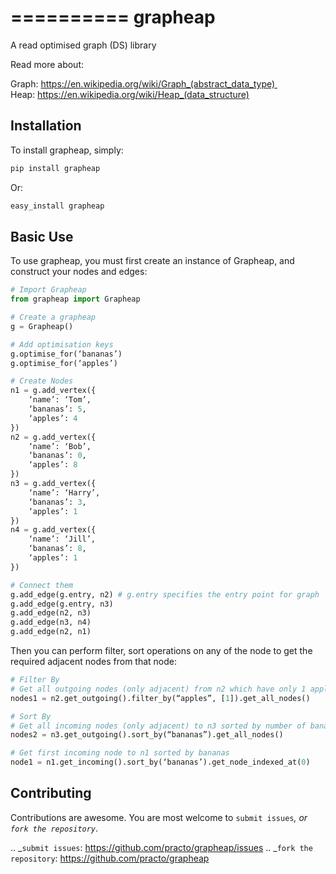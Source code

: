 
==========
 grapheap
==========

A read optimised graph (DS) library    


Read more about:   

Graph: https://en.wikipedia.org/wiki/Graph_(abstract_data_type)    
Heap: https://en.wikipedia.org/wiki/Heap_(data_structure)   

Installation
------------

To install grapheap, simply:   

```sh
pip install grapheap
```

Or:    

```sh
easy_install grapheap
```

Basic Use
---------

To use grapheap, you must first create an instance of Grapheap,
and construct your nodes and edges:    

```python
# Import Grapheap
from grapheap import Grapheap

# Create a grapheap
g = Grapheap()

# Add optimisation keys
g.optimise_for(‘bananas’)
g.optimise_for(‘apples’)

# Create Nodes
n1 = g.add_vertex({
    ‘name’: ‘Tom’,
    ‘bananas’: 5,
    ‘apples’: 4
})
n2 = g.add_vertex({
    ‘name’: ‘Bob’,
    ‘bananas’: 0,
    ‘apples’: 8
})
n3 = g.add_vertex({
    ‘name’: ‘Harry’,
    ‘bananas’: 3,
    ‘apples’: 1
})
n4 = g.add_vertex({
    ‘name’: ‘Jill’,
    ‘bananas’: 8,
    ‘apples’: 1
})

# Connect them
g.add_edge(g.entry, n2) # g.entry specifies the entry point for graph
g.add_edge(g.entry, n3)
g.add_edge(n2, n3)
g.add_edge(n3, n4)
g.add_edge(n2, n1)
```


Then you can perform filter, sort operations on any of the node to get the required adjacent nodes from that node:    
```python
# Filter By
# Get all outgoing nodes (only adjacent) from n2 which have only 1 apples
nodes1 = n2.get_outgoing().filter_by(“apples”, [1]).get_all_nodes()

# Sort By
# Get all incoming nodes (only adjacent) to n3 sorted by number of bananas they have
nodes2 = n3.get_outgoing().sort_by(“bananas”).get_all_nodes()

# Get first incoming node to n1 sorted by bananas
node1 = n1.get_incoming().sort_by(‘bananas’).get_node_indexed_at(0)
```


Contributing
------------

Contributions are awesome. You are most welcome to `submit issues`_,
or `fork the repository`_.

.. _`submit issues`: https://github.com/practo/grapheap/issues
.. _`fork the repository`: https://github.com/practo/grapheap
